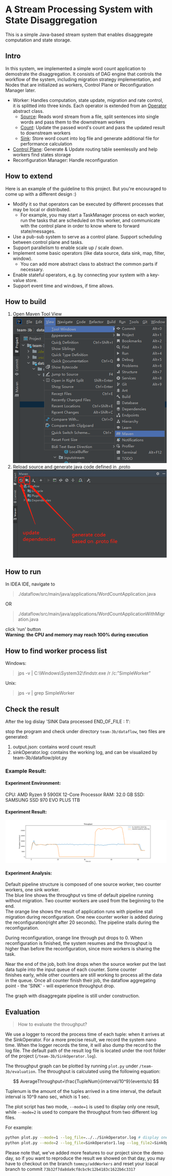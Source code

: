 # A Stream Processing System with State Disaggregation

This is a simple Java-based stream system that enables disaggregate computation and state storage.

## Intro

In this system, we implemented a simple word count application to demostrate the disaggregation. It consists of DAG engine that controls the workflow of the system, including migration strategy implementation, and Nodes that are initialized as workers, Control Plane or Reconfiguration Manager later. 

- Worker: Handles computation, state update, migration and rate control, it is splitted into three kinds. Each operator is extended from an [Operator](./dataflow/src/main/java/operators/Operator/java) abstract class.
  - [Source](./dataflow/src/main/java/operators/FileSourceOperator.java): Reads word stream from a file, split sentences into single words and pass them to the downstream workers 
  - [Count](./dataflow/src/main/java/operators/CountOperator.java): Update the passed word's count and pass the updated result to downstream workers
  - [Sink](./dataflow/src/main/java/operators/SinkOperator.java): Store word count into log file and generate additional file for performance calculation
- [Control Plane](./dataflow/src/main/java/ControlPlane/ControlPlane.java): Generate & Update routing table seemlesslly and help workers find states storage
- Reconfiguration Manager: Handle reconfiguration

## How to extend

Here is an example of the guideline to this project. But you're encouraged to come up with a different design :)

- Modify it so that operators can be executed by different processes that may be local or distributed. 
  - For example, you may start a TaskManager process on each worker, run the tasks that are scheduled on this worker, and communicate with the control plane in order to know where to forward state/messages.
- Use a pub-sub system to serve as a control plane. Support scheduling between control plane and tasks.
- Support parallelism to enable scale up / scale down.
- Implement some basic operators (like data source, data sink, map, filter, window).
  - You can add more abstract class to abstract the common parts if necessary.
- Enable stateful operators, e.g. by connecting your system with a key-value store.
- Support event time and windows, if time allows. 

## How to build

1. Open Maven Tool View  
![View-Tool Windows-Maven](/docs/open_maven_view.png)
2. Reload source and generate java code defined in .proto  
![buttons to reload and generate code](/docs/code_generate_instructions.png)

## How to run
In IDEA IDE, navigate to 

>  ./dataflow/src/main/java/applications/WordCountApplication.java  

OR

> ./dataflow/src/main/java/applications/WordCountApplicationWithMigration.java

click 'run' button  
**Warning: the CPU and memory may reach 100% during execution**

## How to find worker process list
Windows:
> jps -v | C:\Windows\System32\findstr.exe /r /c:”SimpleWorker”

Unix:
> jps -v | grep SimpleWorker

## Check the result
After the log dislay 'SINK Data processed END_OF_FILE : 1': 

stop the program and check under directory `team-3b/dataflow`, two files are generated:
1. output.json: contains word count result
2. sinkOperator.log: contains the working log, and can be visualized by team-3b/dataflow/plot.py


### Example Result:
#### Experiment Environment:
CPU: AMD Ryzen 9 5900X 12-Core Processor
RAM: 32.0 GB
SSD: SAMSUNG SSD 970 EVO PLUS 1TB

#### Experiment Result:
![Result](/docs/no_migration_VS_PPSmigraion.png)
#### Experiment Analysis:
Default pipeline structure is composed of one source worker, two counter workers, one sink worker.  
The blue line shows the throughput vs time of default pipeline running without migration. Two counter workers are used from the beginning to the end.  
The orange line shows the result of application runs with pipeline stall migration during reconfiguration. One new counter worker 
is added during the reconfiguration(right after 20 seconds). The pipeline stalls during the reconfiguration.

During reconfiguration, orange line through put drops to 0. When reconfiguration is finished, the system resumes and the throughput is higher than
 before the reconfiguration, since more workers is sharing the task. 

Near the end of the job, both line drops when the source worker put the last data tuple into the input queue of each counter. Some counter  
finishes early, while other counters are still working to process all the data in the queue. Once all counter finish their job, the dataflow aggregating point - the
'SINK' - will experience throughput drop. 

The graph with disaggregate pipeline is still under construction.



## Evaluation
> How to evaluate the throughput?

We use a logger to record the process time of each tuple: when it arrives at the SinkOperator. For a more precise result, we record the system nano time. When the logger records the time, it will also dump the record to the log file. The default path of the result log file is located under the root folder of the project (`/team-3b/SinkOperator.log`).

The throughput graph can be plotted by running `plot.py` under `/team-3b/evaluation`. The throughput is calculated using the following equation:

$$ 
AverageThroughput=\frac{TupleNum}{interval/10^9}(events/s) 
$$

Tuplenum is the amount of the tuples arrived in a time interval, the default interval is 10^9 nano sec, which is 1 sec.

The plot script has two mode, `--mode=1` is used to display only one result, while `--mode=2` is used to compare the throughput from two different log files.

For example:

```sh
python plot.py --mode=1 --log_file=../../SinkOperator.log # display one result
python plot.py --mode=2 --log_file=SinkOperator1.log --log_file2=SinkOperator2.log
```

Please note that, we've added more features to our project since the demo day, so if you want to reproduce the result we showed on that day, you may have to checkout on the branch `tommzy/addWorkers` and reset your loacal branch to commit `73b32f7da8da9cf8cbc9c12b4183c1622b6c3317`
